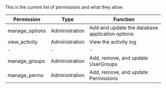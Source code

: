 This is the current list of permissions and what they allow:

| Permission     | Type           | Function                                        |
| -------------- | -------------- | ----------------------------------------------- |
| manage_options | Administration | Add and update the database application options |
| view_activity  | Administration | View the activity log                           |
| -              | -              | -                                               |
| manage_groups  | Administration | Add, remove, and update UserGroups              |
| manage_perms   | Administration | Add, remove, and update Permissions             |

